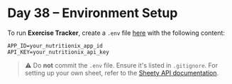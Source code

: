 # Day 38 – Environment Setup

To run **Exercise Tracker**, create a `.env` file [here](../Day%2038/) with the following content:

```env
APP_ID=your_nutritionix_app_id
API_KEY=your_nutritionix_api_key
```

> ⚠️ Do **not** commit the `.env` file. Ensure it's listed in `.gitignore`.
For setting up your own sheet, refer to the [Sheety API documentation](https://sheety.co/docs/requests).